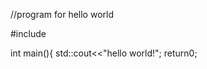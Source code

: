 //program for hello world

#include <iostream>
  
  int main(){
    std::cout<<"hello world!";
    return0;
